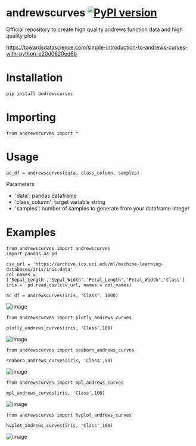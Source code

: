# andrewscurves [![PyPI version](https://badge.fury.io/py/andrewscurves.svg)](https://badge.fury.io/py/andrewscurves)
Official repository to create high quality andrews function data and high quality plots

https://towardsdatascience.com/simple-introduction-to-andrews-curves-with-python-e20d0620ed6b

# Installation 
```
pip install andrewscurves
```
# Importing
```
from andrewscurves import *
```
# Usage
```
ac_df = andrewscurves(data, class_column, samples)
```

Parameters
- 'data': pandas dataframe
- 'class_column': target variable string
- 'samples': number of samples to generate from your dataframe integer

# Examples
```
from andrewscurves import andrewscurves
import pandas as pd

csv_url = 'https://archive.ics.uci.edu/ml/machine-learning-databases/iris/iris.data'
col_names = ['Sepal_Length','Sepal_Width','Petal_Length','Petal_Width','Class']
iris =  pd.read_csv(csv_url, names = col_names)

ac_df = andrewscurves(iris, 'Class', 1000)
```
![image](https://user-images.githubusercontent.com/61998370/201253192-92cdc60b-98b1-4aa2-864f-1b015e308af0.png)
```
from andrewscurves import plotly_andrews_curves

plotly_andrews_curves(iris, 'Class',100)
```
![image](https://user-images.githubusercontent.com/61998370/201253413-608faf6a-cb71-4f64-ba6a-2e2c49b3127b.png)
```
from andrewscurves import seaborn_andrews_curves

seaborn_andrews_curves(iris, 'Class',50)
```
![image](https://user-images.githubusercontent.com/61998370/201253555-709b96a9-4dbb-41dd-a940-16340b0a4e0b.png)
```
from andrewscurves import mpl_andrews_curves

mpl_andrews_curves(iris, 'Class',100)
```
![image](https://user-images.githubusercontent.com/61998370/201253683-7844b1d5-ee9d-44d8-b958-fb744aeafbd3.png)
```
from andrewscurves import hvplot_andrews_curves

hvplot_andrews_curves(iris, 'Class',100)
```
![image](https://user-images.githubusercontent.com/61998370/201253764-77913a44-ec11-46d2-9092-c432dafcf4cf.png)
